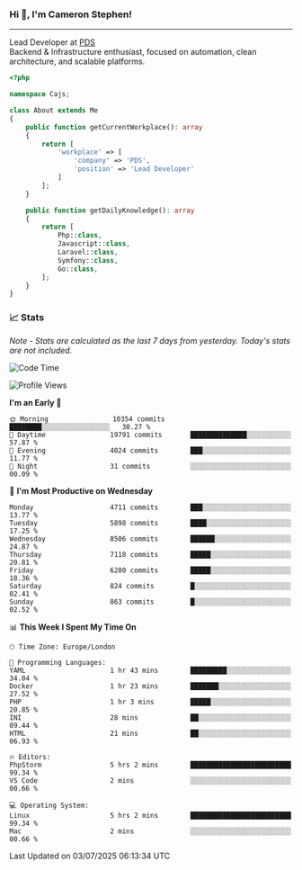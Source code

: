 ### Hi 👋, I'm Cameron Stephen!

---

Lead Developer at [PDS](https://prindatasolutions.co.uk)  
Backend & Infrastructure enthusiast, focused on automation, clean architecture, and scalable platforms.


```php
<?php

namespace Cajs;

class About extends Me
{
    public function getCurrentWorkplace(): array
    {
        return [
            'workplace' => [
                'company' => 'PDS',
                'position' => 'Lead Developer'
            ]
        ];
    }

    public function getDailyKnowledge(): array
    {
        return [
            Php::class,
            Javascript::class,
            Laravel::class,
            Symfony::class,
            Go::class,
        ];
    }
}
```

### 📈 Stats
<p><em>Note - Stats are calculated as the last 7 days from yesterday. Today's stats are not included.</em></p>


<!--START_SECTION:waka-->
![Code Time](http://img.shields.io/badge/Code%20Time-4%2C548%20hrs-blue)

![Profile Views](http://img.shields.io/badge/Profile%20Views-0-blue)

**I'm an Early 🐤** 

```text
🌞 Morning                10354 commits       ████████░░░░░░░░░░░░░░░░░   30.27 % 
🌆 Daytime                19791 commits       ██████████████░░░░░░░░░░░   57.87 % 
🌃 Evening                4024 commits        ███░░░░░░░░░░░░░░░░░░░░░░   11.77 % 
🌙 Night                  31 commits          ░░░░░░░░░░░░░░░░░░░░░░░░░   00.09 % 
```
📅 **I'm Most Productive on Wednesday** 

```text
Monday                   4711 commits        ███░░░░░░░░░░░░░░░░░░░░░░   13.77 % 
Tuesday                  5898 commits        ████░░░░░░░░░░░░░░░░░░░░░   17.25 % 
Wednesday                8506 commits        ██████░░░░░░░░░░░░░░░░░░░   24.87 % 
Thursday                 7118 commits        █████░░░░░░░░░░░░░░░░░░░░   20.81 % 
Friday                   6280 commits        █████░░░░░░░░░░░░░░░░░░░░   18.36 % 
Saturday                 824 commits         █░░░░░░░░░░░░░░░░░░░░░░░░   02.41 % 
Sunday                   863 commits         █░░░░░░░░░░░░░░░░░░░░░░░░   02.52 % 
```


📊 **This Week I Spent My Time On** 

```text
🕑︎ Time Zone: Europe/London

💬 Programming Languages: 
YAML                     1 hr 43 mins        █████████░░░░░░░░░░░░░░░░   34.04 % 
Docker                   1 hr 23 mins        ███████░░░░░░░░░░░░░░░░░░   27.52 % 
PHP                      1 hr 3 mins         █████░░░░░░░░░░░░░░░░░░░░   20.85 % 
INI                      28 mins             ██░░░░░░░░░░░░░░░░░░░░░░░   09.44 % 
HTML                     21 mins             ██░░░░░░░░░░░░░░░░░░░░░░░   06.93 % 

🔥 Editors: 
PhpStorm                 5 hrs 2 mins        █████████████████████████   99.34 % 
VS Code                  2 mins              ░░░░░░░░░░░░░░░░░░░░░░░░░   00.66 % 

💻 Operating System: 
Linux                    5 hrs 2 mins        █████████████████████████   99.34 % 
Mac                      2 mins              ░░░░░░░░░░░░░░░░░░░░░░░░░   00.66 % 
```


 Last Updated on 03/07/2025 06:13:34 UTC
<!--END_SECTION:waka-->

